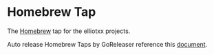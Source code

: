 # Homebrew Tap

The [Homebrew](https://brew.sh/index_zh-cn) tap for the elliotxx projects.

Auto release Homebrew Taps by GoReleaser reference this [document](https://goreleaser.com/customization/homebrew/).
